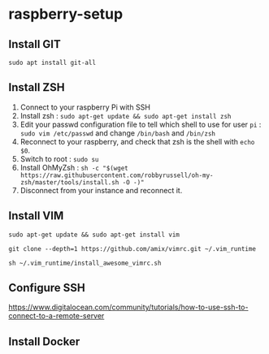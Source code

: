 # raspberry-setup

## Install GIT
`sudo apt install git-all`

## Install ZSH
1. Connect to your raspberry Pi with SSH
2. Install zsh : `sudo apt-get update && sudo apt-get install zsh`
3. Edit your passwd configuration file to tell which shell to use for user `pi` : `sudo vim /etc/passwd` and change 
`/bin/bash` and `/bin/zsh`
4. Reconnect to your raspberry, and check that zsh is the shell with `echo $0`.
5. Switch to root : `sudo su`
6. Install OhMyZsh : `sh -c "$(wget https://raw.githubusercontent.com/robbyrussell/oh-my-zsh/master/tools/install.sh -O -)"`
7. Disconnect from your instance and reconnect it. 


## Install VIM
`sudo apt-get update && sudo apt-get install vim`

`git clone --depth=1 https://github.com/amix/vimrc.git ~/.vim_runtime`

`sh ~/.vim_runtime/install_awesome_vimrc.sh`

## Configure SSH

https://www.digitalocean.com/community/tutorials/how-to-use-ssh-to-connect-to-a-remote-server

## Install Docker





